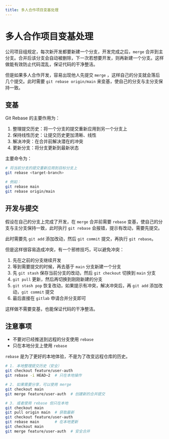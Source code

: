 ```yaml
---
title: 多人合作项目变基处理
---
```


# 多人合作项目变基处理

公司项目组规定，每次新开发都要新建一个分支，开发完成之后，`merge` 合并到主分支。合并后该分支会自动被删除，下一次若想要开发，则再新建一个分支。这样做能有效防止代码混乱，保证代码的干净整洁。

但是如果多人合作开发，容易出现他人先提交 `merge` ，这样自己的分支就会落后几个提交。此时需要 `git rebase origin/main` 来变基，使自己的分支与主分支保持一致。

## 变基

Git Rebase 的主要作用为：

1. 整理提交历史：将一个分支的提交重新应用到另一个分支上
2. 保持线性历史：让提交历史更加清晰、线性
3. 解决冲突：在合并前解决潜在的冲突
4. 更新分支：将分支更新到最新状态

主要命令为：

```bash
# 将当前分支的提交重新应用到目标分支上
git rebase <target-branch>

# 例如：
git rebase main
git rebase origin/main
```

## 开发与提交

假设在自己的分支上完成了开发，在 `merge` 合并前需要 `rebase` 变基，使自己的分支与主分支保持一致，此时执行 `git rebase` 会报错，提示有改动，需要先提交。

此时需要先 `git add` 添加改动，然后 `git commit` 提交，再执行 `git rebase`。

但是这样很容易造成冲突，有一个邪修技巧，可以避免冲突：

1. 先在之前的分支继续开发
2. 等到需要提交的时候，再去基于 `main` 分支新建一个分支
3. 先 `git stash` 保存当前分支的改动，然后 `git checkout` 切换到 `main` 分支
4. `git pull` 更新，然后再切换到刚刚新建的分支
5. `git stash pop` 恢复改动，如果提示有冲突，解决冲突后，再 `git add` 添加改动，`git commit` 提交
6. 最后直接在 `gitlab` 申请合并分支即可

这样做不需要变基，也能保证代码的干净整洁。

## 注意事项

- 不要对已经推送到远程的分支使用 `rebase`
- 只在本地分支上使用 `rebase`

`rebase` 是为了更好的本地体验，不是为了改变远程仓库的历史。

```bash
# 1. 本地整理提交历史（安全）
git checkout feature/user-auth
git rebase -i HEAD~2  # 只在本地操作

# 2. 如果需要分享，可以使用 merge
git checkout main
git merge feature/user-auth  # 创建新的合并提交

# 3. 或者使用 rebase 但只在本地
git checkout main
git pull origin main  # 获取最新
git checkout feature/user-auth
git rebase main       # 在本地更新
git checkout main
git merge feature/user-auth  # 安全合并
```
